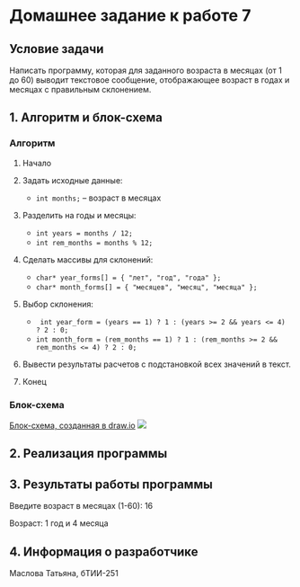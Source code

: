 # Домашнее задание к работе 7
## Условие задачи 
Написать программу, которая для заданного возраста в месяцах (от 1 до
60) выводит текстовое сообщение, отображающее возраст в годах и месяцах
с правильным склонением.
## 1. Алгоритм и блок-схема

### Алгоритм
1. Начало 
2. Задать исходные данные:
    + `int months;` – возраст в месяцах
3. Разделить на годы и месяцы:
    + `int years = months / 12;`
    + `int rem_months = months % 12;`
4. Сделать массивы для склонений:
    + `char* year_forms[] = { "лет", "год", "года" };`
    + `char* month_forms[] = { "месяцев", "месяц", "месяца" };`
  
5. Выбор склонения:
   + ` int year_form = (years == 1) ? 1 : (years >= 2 && years <= 4) ? 2 : 0;`
   + `int month_form = (rem_months == 1) ? 1 : (rem_months >= 2 && rem_months <= 4) ? 2 : 0;`
7. Вывести результаты расчетов с подстановкой всех значений в текст.
8. Конец

### Блок-схема
[Блок-схема, созданная в draw.io](https://drive.google.com/file/d/1GsgtOSjFjmOg9hUcoTEt8E5-qF5EU3Eh/view?usp=drive_link)
![](https://github.com/user-attachments/assets/b46d85c8-f1c9-4309-aa33-1a0177d0031b)

## 2. Реализация программы 
## 3. Результаты работы программы 
Введите возраст в месяцах (1-60): 16

Возраст: 1 год и 4 месяца

## 4. Информация о разработчике 
Маслова Татьяна, бТИИ-251


